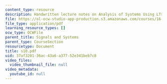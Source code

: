 ```yaml
---
content_type: resource
description: Handwritten lecture notes on Analysis of Systems Using LTs.
file: https://ol-ocw-studio-app-production.s3.amazonaws.com/courses/16-01-unified-engineering-i-ii-iii-iv-fall-2005-spring-2006/37af320136ac43a6a37752e341beb7c8_s10.pdf
file_type: application/pdf
learning_resource_types: []
ocw_type: OCWFile
parent_title: Signals and Systems
parent_type: CourseSection
resourcetype: Document
title: s10.pdf
uid: 37af3201-36ac-43a6-a377-52e341beb7c8
video_files:
  video_thumbnail_file: null
video_metadata:
  youtube_id: null
---
```

